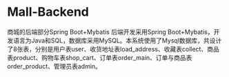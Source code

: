 # Mall-Backend
商城的后端部分Spring Boot+Mybatis
后端开发采用Spring Boot+Mybatis，开发语言为Java和SQL，数据库采用MySQL。本系统使用了Mysql数据库，共设计了8张表，分别是用户表user、收货地址表load_address、收藏表collect、商品表product、购物车表shop_cart、订单表order_main、订单与商品表order_product、管理员表admin。
